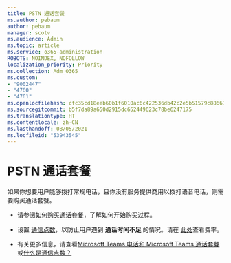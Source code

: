 ```yaml
---
title: PSTN 通话套餐
ms.author: pebaum
author: pebaum
manager: scotv
ms.audience: Admin
ms.topic: article
ms.service: o365-administration
ROBOTS: NOINDEX, NOFOLLOW
localization_priority: Priority
ms.collection: Adm_O365
ms.custom:
- "9002447"
- "4760"
- "4761"
ms.openlocfilehash: cfc35cd18eeb60b1f6010ac6c422536db42c2e5b51579c8866198e729bd98843
ms.sourcegitcommit: b5f7da89a650d2915dc652449623c78be6247175
ms.translationtype: HT
ms.contentlocale: zh-CN
ms.lasthandoff: 08/05/2021
ms.locfileid: "53943545"
---
```

# <a name="pstn-calling-plans"></a>PSTN 通话套餐

如果你想要用户能够拨打常规电话，且你没有服务提供商用以拨打语音电话，则需要购买通话套餐。

- 请参阅[如何购买通话套餐](https://docs.microsoft.com/MicrosoftTeams/calling-plans-for-office-365)，了解如何开始购买过程。

- 设置 [通信点数](https://docs.microsoft.com/microsoftteams/set-up-communications-credits-for-your-organization)，以防止用户遇到 **通话时间不足** 的情况。请在 [此处](https://products.office.com/microsoft-teams/voice-calling)查看费率。 

- 有关更多信息，请查看[Microsoft Teams 电话和 Microsoft Teams 通话套餐](https://docs.microsoft.com/MicrosoftTeams/calling-plan-landing-page)或[什么是通信点数？](https://docs.microsoft.com/microsoftteams/what-are-communications-credits)
